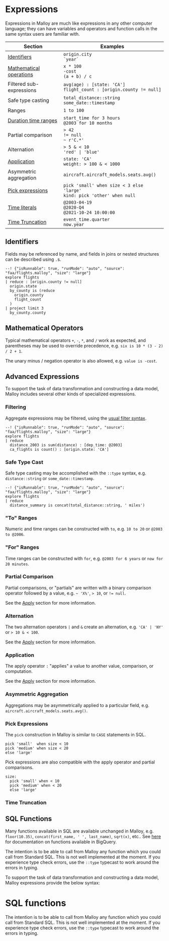 # Expressions

Expressions in Malloy are much like expressions in any other computer
language; they can have variables and operators and function calls in
the same syntax users are familiar with.

| Section | Examples |
| ---------| ----- |
| [Identifiers](#identifiers) | `origin.city`<br/>`` `year` `` |
| [Mathematical operations](#mathematical-operators) | `x * 100`<br/>`-cost`<br/>`(a + b) / c` |
| Filtered sub-expressions | `avg(age) : [state: 'CA']`<br/>`flight_count : [origin.county != null]` |
| Safe type casting | `total_distance::string`<br/>`some_date::timestamp` |
| Ranges | `1 to 100` |
| [Duration time ranges](time-ranges.md) | `start_time for 3 hours`<br/>`@2003 for 10 months` |
| Partial comparison | `> 42`<br/>`!= null`<br/>`~ r'C.*'` |
| Alternation | `> 5 & < 10`</br> `'red' \| 'blue'`  |
| [Application](apply.md) | `state: 'CA'`<br/> `weight: > 100 & < 1000` |
| Asymmetric aggregation | `aircraft.aircraft_models.seats.avg()` |
|  [Pick expressions](pick-expressions.md)  | `pick 'small' when size < 3 else 'large'`<br/>`kind: pick 'other' when null` |
| [Time literals](time-ranges.md#literals) | `@2003-04-19`<br/>`@2020-Q4`<br/>`@2021-10-24 10:00:00`
| [Time Truncation](time-ranges.md#truncation) | `event_time.quarter` <br/> `now.year` |

## Identifiers

Fields may be referenced by name, and fields in joins or nested structures can be described using `.`s.

```malloy
--! {"isRunnable": true, "runMode": "auto", "source": "faa/flights.malloy", "size": "large"}
explore flights
| reduce : [origin.county != null]
  origin.state
  by_county is (reduce
    origin.county
    flight_count
  )
| project limit 3
  by_county.county
```

## Mathematical Operators

Typical mathematical operators `+`, `-`, `*`, and `/` work as expected, and parentheses may be used to override precedence, e.g. `six is 10 * (3 - 2) / 2 + 1`.

The unary minus / negation operator is also allowed, e.g. `value is -cost`.

## Advanced Expressions

To support the task of data transformation and constructing a data model, Malloy includes several other kinds of specialized expressions.

### Filtering

Aggregate expressions may be filtered, using the [usual filter syntax](filters.md).

```malloy
--! {"isRunnable": true, "runMode": "auto", "source": "faa/flights.malloy", "size": "large"}
explore flights
| reduce
  distance_2003 is sum(distance) : [dep_time: @2003]
  ca_flights is count() : [origin.state: 'CA']
```

### Safe Type Cast

Safe type casting may be accomplished with the `::type` syntax, e.g. `distance::string` or `some_date::timestamp`.

```malloy
--! {"isRunnable": true, "runMode": "auto", "source": "faa/flights.malloy", "size": "large"}
explore flights
| reduce
  distance_summary is concat(total_distance::string, ' miles')
```

### "To" Ranges

Numeric and time ranges can be constructed with `to`, e.g. `10 to 20` or `@2003 to @2006`.

### "For" Ranges

Time ranges can be constructed with `for`, e.g. `@2003 for 6 years` or `now for 20 minutes`.

### Partial Comparison

Partial comparisons, or "partials" are written with a binary comparison operator followed by a value, e.g. `~ 'X%'`, `> 10`, or `!= null`.

See the [Apply](apply.md) section for more information.

### Alternation

The two alternation operators `|` and `&` create an alternation, e.g. `'CA' | 'NY'` or `> 10 & < 100`.

See the [Apply](apply.md) section for more information.

### Application

The apply operator `:` "applies" a value to another value, comparison, or computation.

See the [Apply](apply.md) section for more information.

### Asymmetric Aggregation

Aggregations may be asymmetrically applied to a particular
field, e.g. `aircraft.aircraft_models.seats.avg()`.

<!-- TODO more info on symmetric aggregates -->

### Pick Expressions

The `pick` construction in Malloy is similar to <code>CASE</code> statements in SQL.

```malloy
pick 'small'  when size < 10
pick 'medium' when size < 20
else 'large'
```

Pick expressions are also compatible with the apply operator and partial comparisons.

```malloy
size:
  pick 'small' when < 10
  pick 'medium' when < 20
  else 'large'
```

### Time Truncation




## SQL Functions

Many functions available in SQL are available unchanged in Malloy, e.g. `floor(10.35)`, `concat(first_name, ' ', last_name)`, `sqrt(x)`, etc.. See [here](https://cloud.google.com/bigquery/docs/reference/standard-sql/syntax) for documentation on functions available in BigQuery.

The intention is to be able to call from Malloy any function which
you could call from Standard SQL. This is not well implemented at
the moment. If you experience type check errors, use the `::type`
typecast to work around the errors in typing.






To support the task of data transformation and constructing a data model,
Malloy expressions provide the below syntax:

# SQL functions

The intention is to be able to call from Malloy any function which
you could call from Standard SQL. This is not well implemented at
the moment. If you experience type check errors, use the `::type`
typecast to work around the errors in typing.
